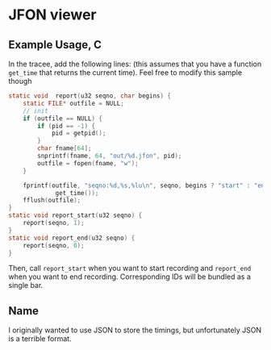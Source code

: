 # JFON viewer

## Example Usage, C

In the tracee, add the following lines: (this assumes that you have a function `get_time` that returns the current time).
Feel free to modify this sample though

```c
static void  report(u32 seqno, char begins) {
    static FILE* outfile = NULL;
    // init
    if (outfile == NULL) {
        if (pid == -1) {
            pid = getpid();
        }
        char fname[64];
        snprintf(fname, 64, "out/%d.jfon", pid);
        outfile = fopen(fname, "w");
    }

    fprintf(outfile, "seqno:%d,%s,%lu\n", seqno, begins ? "start" : "end",
             get_time());
    fflush(outfile);
}
static void report_start(u32 seqno) {
    report(seqno, 1);
}
static void report_end(u32 seqno) {
    report(seqno, 0);
}
```

Then, call `report_start` when you want to start recording and `report_end` when you want to end recording.
Corresponding IDs will be bundled as a single bar.

## Name

I originally wanted to use JSON to store the timings, but unfortunately JSON is a terrible format.
